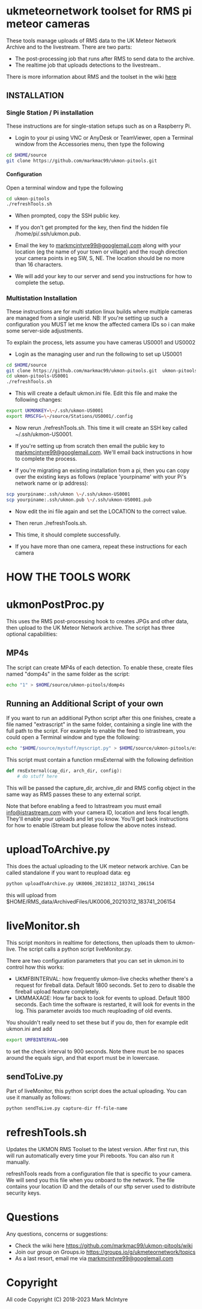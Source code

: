 # ukmeteornetwork toolset for RMS pi meteor cameras

These tools manage uploads of RMS data to the UK Meteor Network  Archive and to the livestream. There are two parts:  
* The post-processing job that runs after RMS to send data to the archive.  
* The realtime job that uploads detections to the livestream..  

There is more information about RMS and the toolset in the wiki [here](https://github.com/markmac99/ukmon-pitools/wiki "UKMON Wiki")

## INSTALLATION

### Single Station / Pi installation
These instructions are for single-station setups such as on a Raspberry Pi.

* Login to your pi using VNC or AnyDesk or TeamViewer, open a Terminal window from the Accessories menu, then type the following
``` bash
cd $HOME/source  
git clone https://github.com/markmac99/ukmon-pitools.git  
```

#### Configuration 
Open a terminal window and type the following
``` bash
cd ukmon-pitools  
./refreshTools.sh  
```
* When prompted, copy the SSH public key. 
* If you don't get prompted for the key, then find the hidden file /home/pi/.ssh/ukmon.pub.

* Email the key to markmcintyre99@googlemail.com along with your location (eg the name of your town or village) and the rough direction your camera points in eg SW, S, NE. The location should be no more than 16 characters.  

* We will add your key to our server and send you instructions for how to complete the setup.  

### Multistation Installation
These instructions are for multi station linux builds where multiple cameras are managed from a single
userid. 
NB: If you're setting up such a configuration you MUST let me know the affected camera IDs so i can make some server-side adjustments. 

To explain the process, lets assume you have cameras US0001 and US0002
* Login as the managing user and run the following to set up US0001
``` bash
cd $HOME/source
git clone https://github.com/markmac99/ukmon-pitools.git  ukmon-pitools-US0001  
cd ukmon-pitools-US0001  
./refreshTools.sh  
```
* This will create a default ukmon.ini file. Edit this file and make the following changes:
``` bash
export UKMONKEY=\~/.ssh/ukmon-US0001  
export RMSCFG=\~/source/Stations/US0001/.config  
```
* Now rerun ./refreshTools.sh. This time it will create an SSH key called ~/.ssh/ukmon-US0001. 
 
* If you're setting up from scratch then email the public key to markmcintyre99@googlemail.com. We'll email back instructions in how to complete the process. 
  
* If you're migrating an existing installation from a pi, then you can copy over the existing keys as follows (replace 'yourpiname' with your Pi's network name or ip address):
``` bash
scp yourpiname:.ssh/ukmon \~/.ssh/ukmon-US0001  
scp yourpiname:.ssh/ukmon.pub \~/.ssh/ukmon-US0001.pub  
```
* Now edit the ini file again and set the LOCATION to the correct value. 
* Then rerun ./refreshTools.sh. 
* This time, it should complete successfully. 

* If you have more than one camera, repeat these instructions for each camera

HOW THE TOOLS WORK
==================

ukmonPostProc.py
================
This uses the RMS post-processing hook to creates JPGs and other data, then upload to the UK Meteor Network archive. The script has three optional capabilities: 


MP4s
------------------
The script can create MP4s of each detection.
To enable these, create files named "domp4s"  in the same folder as the script:  
``` bash
echo "1" > $HOME/source/ukmon-pitools/domp4s  
```
Running an Additional Script of your own
----------------------------------------
If you want to run an additional Python script after this one finishes, create a file named "extrascript"  in the same folder, containing a single line with the full path to the script. For example to enable the feed to istrastream, you could open a Terminal window and type the following:  
``` bash
echo "$HOME/source/mystuff/myscript.py" > $HOME/source/ukmon-pitools/extrascript  
```

This script must contain a function rmsExternal with the following definition
``` python
def rmsExternal(cap_dir, arch_dir, config):
    # do stuff here
```
This will be passed the capture_dir, archive_dir and RMS config object in the same way as RMS passes these to any external script. 

Note that before enabling a feed to Istrastream you must email info@istrastream.com with your camera ID, location and lens focal length. They'll enable your uploads and let you know. You'll get back instructions for how to enable iStream but please follow the above notes instead. 

uploadToArchive.py
==================
This does the actual uploading to the UK meteor network archive. Can be called standalone if you want to reupload data:
eg  
``` bash
python uploadToArchive.py UK0006_20210312_183741_206154  
```
this will upload from $HOME/RMS_data/ArchivedFiles/UK0006_20210312_183741_206154

liveMonitor.sh
==============
This script monitors in realtime for detections, then uploads them to ukmon-live. The script calls a 
python script liveMonitor.py.  

There are two configuration parameters that you can set in ukmon.ini to control how this works: 
* UKMFBINTERVAL: how frequently ukmon-live checks whether there's a request for fireball data. Default 1800 seconds. Set to zero to disable the fireball upload feature completely.  
* UKMMAXAGE: How far back to look for events to upload. Default 1800 seconds. Each time the software is restarted, it will look for events in the log. This parameter avoids too much reuploading of old events.  

You shouldn't really need to set these but if you do, then for example edit ukmon.ini and add  
``` bash
export UMFBINTERVAL=900
``` 
to set the check interval to 900 seconds. Note there must be no spaces around the equals sign, and that
export must be in lowercase.  

sendToLive.py
-------------
Part of liveMonitor, this python script does the actual uploading. You can use it manually as follows:  
``` bash
python sendToLive.py capture-dir ff-file-name 
```
refreshTools.sh
===============
Updates the UKMON RMS Toolset to the latest version. After first run, this will run automatically
every time your Pi reboots. You can also run it manually. 

refreshTools reads from a configuration file that is specific to your camera. We will send
you this file when you onboard to the network. The file contains your location ID and the
details of our sftp server used to distribute security keys. 

Questions
=========
Any questions, concerns or suggestions:
* Check the wiki here https://github.com/markmac99/ukmon-pitools/wiki
* Join our group on Groups.io https://groups.io/g/ukmeteornetwork/topics
* As a last resort, email me via markmcintyre99@googlemail.com  

Copyright
=========
All code Copyright (C) 2018-2023 Mark McIntyre